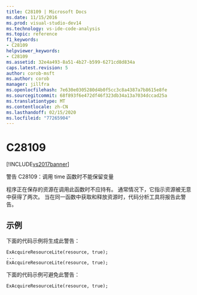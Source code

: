 ```yaml
---
title: C28109 | Microsoft Docs
ms.date: 11/15/2016
ms.prod: visual-studio-dev14
ms.technology: vs-ide-code-analysis
ms.topic: reference
f1_keywords:
- C28109
helpviewer_keywords:
- C28109
ms.assetid: 32e4a493-8a51-4b27-b599-6271cd8d834a
caps.latest.revision: 5
author: corob-msft
ms.author: corob
manager: jillfra
ms.openlocfilehash: 7e630e0305280d4b0f5cc3c8a4387a7b8615e8fe
ms.sourcegitcommit: 68f893f6e472df46f323db34a13a7034dccad25a
ms.translationtype: MT
ms.contentlocale: zh-CN
ms.lasthandoff: 02/15/2020
ms.locfileid: "77265904"
---
```

# <a name="c28109"></a>C28109
[!INCLUDE[vs2017banner](../includes/vs2017banner.md)]

警告 C28109：调用 time 函数时不能保留变量  
  
 程序正在保存的资源在调用此函数时不应持有。 通常情况下，它指示资源被无意中获得了两次。 当在同一函数中获取和释放资源时，代码分析工具将报告此警告。  
  
## <a name="example"></a>示例  
 下面的代码示例将生成此警告：  
  
```  
ExAcquireResourceLite(resource, true);  
...  
ExAcquireResourceLite(resource, true);  
```  
  
 下面的代码示例可避免此警告：  
  
```  
ExAcquireResourceLite(resource, true);  
```
